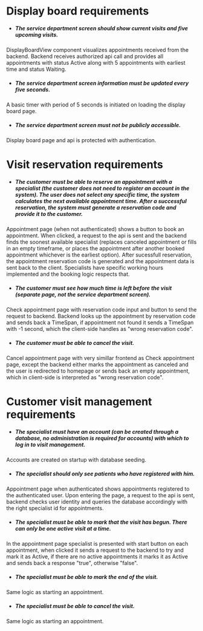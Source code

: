 # Display board requirements
- ##### The service department screen should show current visits and five upcoming visits.  
DisplayBoardView component visualizes appointments received from the backend. Backend receives authorized api call and provides all appointments with status Active along with 5 appointments with earliest time and status Waiting.

- ##### The service department screen information must be updated every five seconds.
A basic timer with period of 5 seconds is initiated on loading the display board page.

- ##### The service department screen must not be publicly accessible.
Display board page and api is protected with authentication.  

# Visit reservation requirements
- ##### The customer must be able to reserve an appointment with a specialist (the customer does not need to register an account in the system). The user does not select any specific time, the system calculates the next available appointment time. After a successful reservation, the system must generate a reservation code and provide it to the customer.
Appointment page (when not authenticated) shows a button to book an appointment. When clicked, a request to the api is sent and the backend finds the soonest available specialist (replaces canceled appointment or fills in an empty timeframe, or places the appointment after another booked appointment whichever is the earliest option). After sucessfull reservation, the appointment reservation code is generated and the appointment data is sent back to the client. Specialists have specific working hours implemented and the booking logic respects that.

- ##### The customer must see how much time is left before the visit (separate page, not the service department screen).
Check appointment page with reservation code input and button to send the request to backend. Backend looks up the appointment by reservation code and sends back a TimeSpan, if appointment not found it sends a TimeSpan with -1 second, which the client-side handles as "wrong reservation code".

- ##### The customer must be able to cancel the visit.
Cancel appointment page with very simillar frontend as Check appointment page, except the backend either marks the appointment as canceled and the user is redirected to homepage or sends back an empty appointment, which in client-side is interpreted as "wrong reservation code".

# Customer visit management requirements
- ##### The specialist must have an account (can be created through a database, no administration is required for accounts) with which to log in to visit management.
Accounts are created on startup with database seeding.

- ##### The specialist should only see patients who have registered with him.
Appointment page when authenticated shows appointments registered to the authenticated user. Upon entering the page, a request to the api is sent, backend checks user identity and queries the database accordingly with the right specialist id for appointments.

- ##### The specialist must be able to mark that the visit has begun. There can only be one active visit at a time.
In the appointment page specialist is presented with start button on each appointment, when clicked it sends a request to the backend to try and mark it as Active, if there are no active appointments it marks it as Active and sends back a response "true", otherwise "false".

- ##### The specialist must be able to mark the end of the visit.
Same logic as starting an appointment.

- ##### The specialist must be able to cancel the visit.
Same logic as starting an appointment.